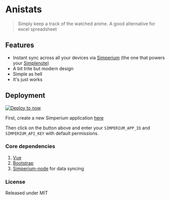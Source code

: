 # Anistats

> Simply keep a track of the watched anime. A good alternative for excel spreadsheet



## Features

* Instant sync across all your devices via [Simperium](https://simperium.com) (the one that powers your [Simplenote](https://simplenote.com/))
* A bit trite but modern design
* Simple as hell
* It's just works



## Deployment

[![Deploy to now](https://deploy.now.sh/static/button.svg)](https://deploy.now.sh/?repo=https://github.com/holykol/anistats&env=SIMPERIUM_APP_ID&env=SIMPERIUM_API_KEY)

First, create a new Simperium application [here](https://simperium.com/app/new/)

Then click on the button above and enter your `SIMPERIUM_APP_ID` and `SIMPERIUM_API_KEY` with default permissions. 




### Core dependencies

1. [Vue](https://vuejs.org/)
2. [Bootstrap](https://getbootstrap.com/)
3. [Simperium-node](https://github.com/Simperium/node-simperium) for data syncing



### License

Released under MIT
